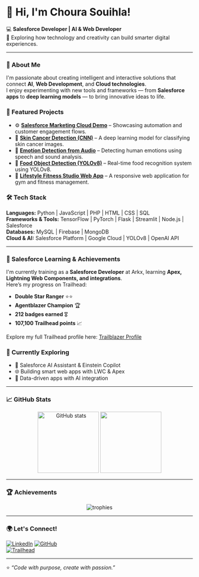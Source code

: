 # 👋 Hi, I'm Choura Souihla!

💻 **Salesforce Developer | AI & Web Developer**  
🚀 Exploring how technology and creativity can build smarter digital experiences.

---

### 🧠 About Me
I'm passionate about creating intelligent and interactive solutions that connect **AI**, **Web Development**, and **Cloud technologies**.  
I enjoy experimenting with new tools and frameworks — from **Salesforce apps** to **deep learning models** — to bring innovative ideas to life.


### 💼 Featured Projects
- ⚙️ **[Salesforce Marketing Cloud Demo](#)** – Showcasing automation and customer engagement flows.  
- 🧬 **[Skin Cancer Detection (CNN)](#)** – A deep learning model for classifying skin cancer images.  
- 🎤 **[Emotion Detection from Audio](#)** – Detecting human emotions using speech and sound analysis.  
- 🍔 **[Food Object Detection (YOLOv8)](#)** – Real-time food recognition system using YOLOv8.  
- 💪 **[Lifestyle Fitness Studio Web App](#)** – A responsive web application for gym and fitness management.  



### 🛠️ Tech Stack
**Languages:** Python | JavaScript | PHP | HTML | CSS | SQL  
**Frameworks & Tools:** TensorFlow | PyTorch | Flask | Streamlit | Node.js | Salesforce  
**Databases:** MySQL | Firebase | MongoDB  
**Cloud & AI:** Salesforce Platform | Google Cloud | YOLOv8 | OpenAI API  

---
### 🏅 Salesforce Learning & Achievements
I'm currently training as a **Salesforce Developer** at Arkx, learning **Apex, Lightning Web Components, and integrations**.  
Here’s my progress on Trailhead:

- **Double Star Ranger** ⭐⭐  
- **Agentblazer Champion** 🏆  
- **212 badges earned** 🎖️  
- **107,100 Trailhead points** 📈  

Explore my full Trailhead profile here: [Trailblazer Profile](https://www.salesforce.com/trailblazer/mvftgacqmnv07up9sv)



### 🧩 Currently Exploring
- 🤖 Salesforce AI Assistant & Einstein Copilot  
- 🌐 Building smart web apps with LWC & Apex  
- 🧠 Data-driven apps with AI integration  

---

### 📈 GitHub Stats
<p align="center">
  <img src="https://github-readme-stats.vercel.app/api?username=chourasouihla&show_icons=true&theme=radical" alt="GitHub stats" height="165"/>
  <img src="https://github-readme-stats.vercel.app/api/top-langs/?username=chourasouihla&layout=compact&theme=radical" height="165"/>
</p>

---

### 🏆 Achievements
<p align="center">
  <img src="https://github-profile-trophy.vercel.app/?username=chourasouihla&theme=radical&margin-w=10&no-frame=true" alt="trophies"/>
</p>

---

### 🌍 Let's Connect!
[![LinkedIn](https://img.shields.io/badge/LinkedIn-blue?logo=linkedin&logoColor=white)]([https://linkedin.com/in/choura-souihla](https://www.linkedin.com/in/choura-souihla-483601287/))  
[![GitHub](https://img.shields.io/badge/GitHub-black?logo=github&logoColor=white)](https://github.com/chourasouihla)  
[![Trailhead](https://img.shields.io/badge/Trailhead-blueviolet?logo=salesforce&logoColor=white)]([https://trailhead.salesforce.com](https://www.salesforce.com/trailblazer/profile))  

---

⭐️ *“Code with purpose, create with passion.”*  
